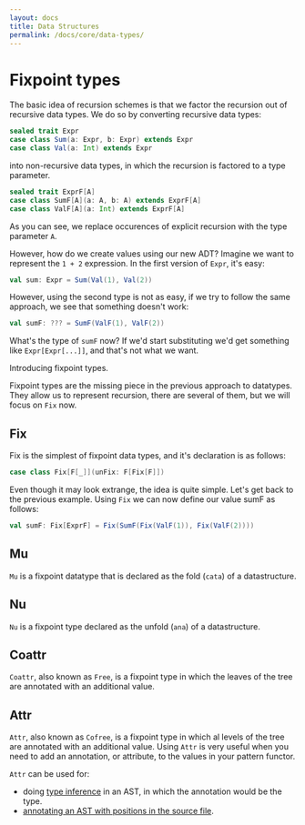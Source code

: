 ```yaml
---
layout: docs
title: Data Structures
permalink: /docs/core/data-types/
---
```


# Fixpoint types

The basic idea of recursion schemes is that we factor the recursion
out of recursive data types.  We do so by converting recursive data
types:

``` scala
sealed trait Expr
case class Sum(a: Expr, b: Expr) extends Expr
case class Val(a: Int) extends Expr
```

into non-recursive data types, in which the recursion is factored to a
type parameter.

``` scala
sealed trait ExprF[A]
case class SumF[A](a: A, b: A) extends ExprF[A]
case class ValF[A](a: Int) extends ExprF[A]
```

As you can see, we replace occurences of explicit recursion with the
type parameter `A`.

However, how do we create values using our new ADT?  Imagine we want
to represent the `1 + 2` expression.  In the first version of
`Expr`, it's easy:

``` scala
val sum: Expr = Sum(Val(1), Val(2))
```

However, using the second type is not as easy, if we try to follow the
same approach, we see that something doesn't work:

``` scala
val sumF: ??? = SumF(ValF(1), ValF(2))
```

What's the type of `sumF` now? If we'd start substituting we'd get
something like `Expr[Expr[...]]`, and that's not what we want.

Introducing fixpoint types.

Fixpoint types are the missing piece in the previous approach to
datatypes.  They allow us to represent recursion, there are several of
them, but we will focus on `Fix` now.

## Fix

Fix is the simplest of fixpoint data types, and it's declaration is as
follows:

``` scala
case class Fix[F[_]](unFix: F[Fix[F]])
```

Even though it may look extrange, the idea is quite simple.  Let's get
back to the previous example.  Using `Fix` we can now define our value
sumF as follows:

``` scala
val sumF: Fix[ExprF] = Fix(SumF(Fix(ValF(1)), Fix(ValF(2))))
```

## Mu

`Mu` is a fixpoint datatype that is declared as the fold (`cata`) of a
datastructure.

## Nu

`Nu` is a fixpoint type declared as the unfold (`ana`) of a datastructure.

## Coattr

`Coattr`, also known as `Free`, is a fixpoint type in which the leaves
of the tree are annotated with an additional value.

## Attr

`Attr`, also known as `Cofree`, is a fixpoint type in which al levels
of the tree are annotated with an additional value.  Using `Attr` is
very useful when you need to add an annotation, or attribute, to the
values in your pattern functor.

`Attr` can be used for:
* doing [type inference](https://brianmckenna.org/blog/type_annotation_cofree) in an AST, in which the annotation would be the
  type.
* [annotating an AST with positions in the source file](https://github.com/haskell-nix/hnix/blob/master/src/Nix/Expr/Types/Annotated.hs).

